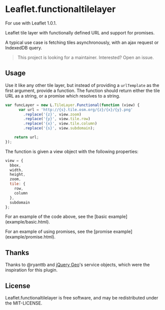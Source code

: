 Leaflet.functionaltilelayer
===========================

For use with Leaflet 1.0.1.

Leaflet tile layer with functionally defined URL and support for promises.

A typical use case is fetching tiles asynchronously, with an ajax request or 
IndexedDB query.

> This project is looking for a maintainer. Interested? Open an issue.

## Usage

Use it like any other tile layer, but instead of providing a `urlTemplate` as
the first argument, provide a function. The function should return either the
tile URL as a string, or a promise which resolves to a string.

```javascript
var funcLayer = new L.TileLayer.Functional(function (view) {
      var url = 'http://{s}.tile.osm.org/{z}/{x}/{y}.png'
        .replace('{z}', view.zoom)
        .replace('{y}', view.tile.row)
        .replace('{x}', view.tile.column)
        .replace('{s}', view.subdomain);

    return url;
});
```

The function is given a view object with the following properties:

```javascript
view = {
  bbox,
  width,
  height,
  zoom,
  tile: {
    row,
    column
  },
  subdomain
};
```

For an example of the code above, see the [basic example]
(example/basic.html).

For an example of using promises, see the [promise example]
(example/promise.html).

## Thanks

Thanks to @ryanttb and [jQuery Geo](http://jquerygeo.com/)'s service objects, 
which were the inspiration for this plugin.

## License

Leaflet.functionaltilelayer is free software, and may be redistributed under 
the MIT-LICENSE.
